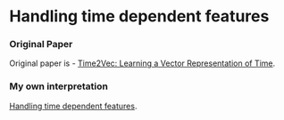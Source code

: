 # Handling time dependent features

### Original Paper
Original paper is - <a href="https://arxiv.org/abs/1907.05321">Time2Vec: Learning a Vector Representation of Time</a>.

### My own interpretation
<a href="https://github.com/MdArafatHKhan/Time-2-Vector-Analysis/blob/main/Documentation/functional-analysis.pdf">Handling time dependent features</a>.
